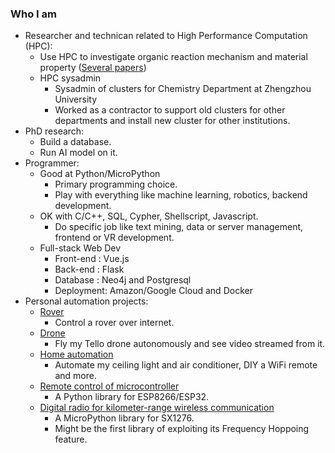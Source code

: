### Who I am
* Researcher and technican related to High Performance Computation (HPC): 
  * Use HPC to investigate organic reaction mechanism and material property ([Several papers](https://www.researchgate.net/scientific-contributions/Xiaokang-Guo-2045488309))
  * HPC sysadmin 
    * Sysadmin of clusters for Chemistry Department at Zhengzhou University
    * Worked as a contractor to support old clusters for other departments and install new cluster for other institutions.
* PhD research:
  * Build a database.
  * Run AI model on it.
* Programmer:
  * Good at Python/MicroPython 
    * Primary programming choice.
    * Play with everything like machine learning, robotics, backend development.
  * OK with C/C++, SQL, Cypher, Shellscript, Javascript.
    * Do specific job like text mining, data or server management, frontend or VR development.
  * Full-stack Web Dev
    * Front-end : Vue.js
    * Back-end  : Flask
    * Database  : Neo4j and Postgresql
    * Deployment: Amazon/Google Cloud and Docker 
* Personal automation projects: 
  * [Rover](https://github.com/xg590/IoT_Rover) 
    * Control a rover over internet.
  * [Drone](https://github.com/xg590/Tello-Python)
    * Fly my Tello drone autonomously and see video streamed from it.
  * [Home automation](https://github.com/xg590/Home_Automation) 
    * Automate my ceiling light and air conditioner, DIY a WiFi remote and more. 
  * [Remote control of microcontroller](https://github.com/xg590/pyWebREPL) 
    * A Python library for ESP8266/ESP32.
  * [Digital radio for kilometer-range wireless communication](https://github.com/xg590/SX1276) 
    * A MicroPython library for SX1276. 
    * Might be the first library of exploiting its Frequency Hoppoing feature.
